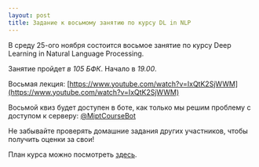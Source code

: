 ```yaml
---
layout: post
title: Задание к восьмому занятию по курсу DL in NLP
---
```


В среду 25-ого ноября состоится восьмое занятие по курсу Deep Learning in Natural Language Processing.

Занятие пройдет _в 105 БФК_. Начало в _19.00_.

Восьмая лекция: [https://www.youtube.com/watch?v=IxQtK2SjWWM](https://www.youtube.com/watch?v=IxQtK2SjWWM) 

Восьмой квиз будет доступен в боте, как только мы решим проблему с доcтупом к серверу: [@MiptCourseBot](https://t.me/MiptCourseBot)

Не забывайте проверять домашние задания других участников, чтобы получить оценки за свои!

План курса можно посмотреть [здесь](../NLP/).